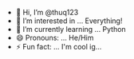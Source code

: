 - 👋 Hi, I’m @thuq123
- 👀 I’m interested in ... Everything!
- 🌱 I’m currently learning ... Python
- 😄 Pronouns: ... He/Him
- ⚡ Fun fact: ... I'm cool ig...
